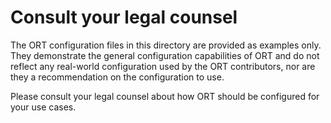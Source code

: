 # Consult your legal counsel

The ORT configuration files in this directory are provided as examples only. They demonstrate the general configuration
capabilities of ORT and do not reflect any real-world configuration used by the ORT contributors, nor are they a
recommendation on the configuration to use.

Please consult your legal counsel about how ORT should be configured for your use cases.
